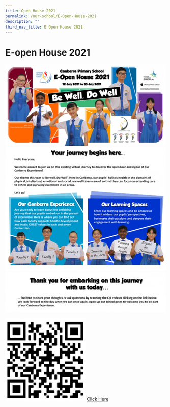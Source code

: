```yaml
---
title: Open House 2021
permalink: /our-school/E-Open-House-2021
description: ""
third_nav_title: E Open House 2021
---
```

# E-open House 2021
![](/images/openhouse2021.jpg)
![](/images/Mainpage2.jpg)
![](/images/mainpage3%201.jpg)

<img src="/images/qr%20code%20open%20house.jpg" 
     style="width:50%">
[Click Here](https://docs.google.com/forms/d/e/1FAIpQLSc_PspahNoA9SGzsxyjaEb43PTanyhpcWhApzpe_N996jp0dA/viewform)